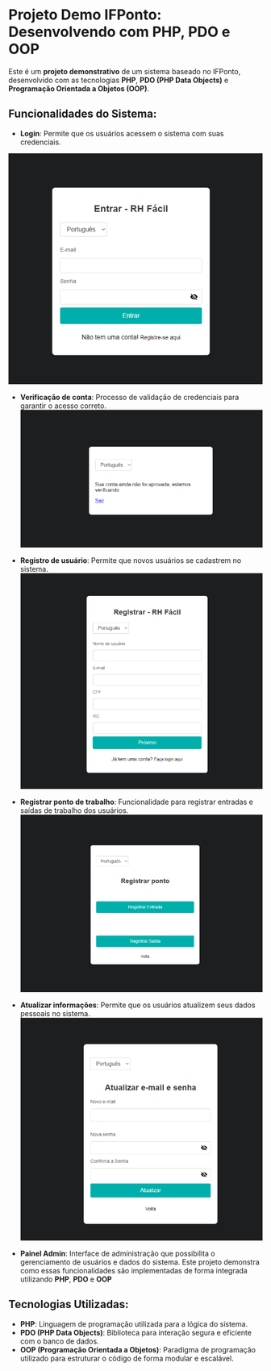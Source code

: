 # Projeto Demo IFPonto: Desenvolvendo com PHP, PDO e OOP

Este é um **projeto demonstrativo** de um sistema baseado no IFPonto, desenvolvido com as tecnologias **PHP**, **PDO (PHP Data Objects)** e **Programação Orientada a Objetos (OOP)**.

## Funcionalidades do Sistema:
- **Login**: Permite que os usuários acessem o sistema com suas credenciais.

![GIF Login](https://github.com/Vidigal-code/ifponto-demo-project/blob/main/assets/example-project-image/images/pt/LOGIN%20-%20PT.png?raw=true)


  
- **Verificação de conta**: Processo de validação de credenciais para garantir o acesso correto.
![GIF Verificação](https://github.com/Vidigal-code/ifponto-demo-project/blob/main/assets/example-project-image/images/pt/VEFIFYACCOUNT%20-%20PT.png?raw=true)




- **Registro de usuário**: Permite que novos usuários se cadastrem no sistema.
![GIF Registro](https://github.com/Vidigal-code/ifponto-demo-project/blob/main/assets/example-project-image/images/pt/REGISTER%20-%20PT.png?raw=true)



- **Registrar ponto de trabalho**: Funcionalidade para registrar entradas e saídas de trabalho dos usuários.
![GIF Registro](https://github.com/Vidigal-code/ifponto-demo-project/blob/main/assets/example-project-image/images/pt/REGISTER%20POINT%20-%20PT.png?raw=true)



- **Atualizar informações**: Permite que os usuários atualizem seus dados pessoais no sistema.
![GIF *Atualizar informações](https://github.com/Vidigal-code/ifponto-demo-project/blob/main/assets/example-project-image/images/pt/SETTINGS-%20PT.png?raw=true)


- **Painel Admin**: Interface de administração que possibilita o gerenciamento de usuários e dados do sistema.
Este projeto demonstra como essas funcionalidades são implementadas de forma integrada utilizando **PHP**, **PDO** e **OOP**

## Tecnologias Utilizadas:
- **PHP**: Linguagem de programação utilizada para a lógica do sistema.
- **PDO (PHP Data Objects)**: Biblioteca para interação segura e eficiente com o banco de dados.
- **OOP (Programação Orientada a Objetos)**: Paradigma de programação utilizado para estruturar o código de forma modular e escalável.
